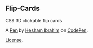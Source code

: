 Flip-Cards
----------
 CSS 3D clickable flip cards

A [Pen](https://codepen.io/heshamibrahim3/pen/mdjepby) by [Hesham Ibrahim](https://codepen.io/heshamibrahim3) on [CodePen](https://codepen.io).

[License](https://codepen.io/license/pen/mdjepby).